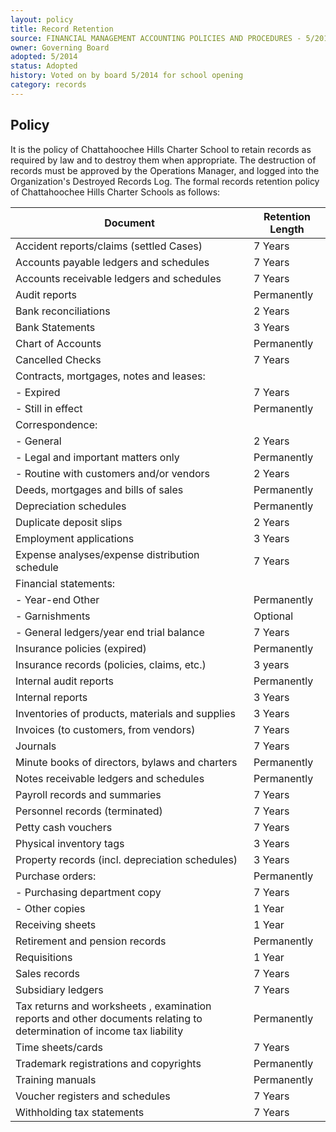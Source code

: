 ```yaml
---
layout: policy
title: Record Retention
source: FINANCIAL MANAGEMENT ACCOUNTING POLICIES AND PROCEDURES - 5/2014
owner: Governing Board
adopted: 5/2014
status: Adopted
history: Voted on by board 5/2014 for school opening
category: records
---
```


## Policy 
It is the policy of Chattahoochee Hills Charter School to retain records as required by law and to destroy them when appropriate. The destruction of records must be approved by the Operations Manager, and logged into the Organization's Destroyed Records Log. The formal records retention policy of Chattahoochee Hills Charter Schools as follows:


| Document | Retention Length |
|----------| ---------------- |
| Accident reports/claims (settled Cases) | 7 Years |
| Accounts payable ledgers and schedules | 7 Years |
| Accounts receivable ledgers and schedules | 7 Years |
| Audit reports | Permanently |
| Bank reconciliations | 2 Years |
| Bank Statements | 3 Years |
| Chart of Accounts | Permanently |
| Cancelled Checks | 7 Years |
| Contracts, mortgages, notes and leases: | |
| - Expired | 7 Years |
| - Still in effect | Permanently |
| Correspondence: |  |
| - General | 2 Years |
| - Legal and important matters only | Permanently |
| - Routine with customers and/or vendors | 2 Years |
| Deeds, mortgages and bills of sales | Permanently |
| Depreciation schedules | Permanently |
| Duplicate deposit slips | 2 Years |
| Employment applications | 3 Years |
| Expense analyses/expense distribution schedule | 7 Years |
| Financial statements: | |
| - Year-end Other | Permanently |
| - Garnishments | Optional |
| - General ledgers/year end trial balance | 7 Years |
| Insurance policies (expired) | Permanently |
| Insurance records (policies, claims, etc.)  | 3 years |
| Internal audit reports | Permanently |
| Internal reports | 3 Years |
| Inventories of products, materials and supplies | 3 Years |
| Invoices (to customers, from vendors) | 7 Years |
| Journals | 7 Years |
| Minute books of directors, bylaws and charters | Permanently |
| Notes receivable ledgers and schedules | Permanently |
| Payroll records and summaries | 7 Years |
| Personnel records (terminated) | 7 Years |
| Petty cash vouchers | 7 Years |
| Physical inventory tags | 3 Years |
| Property records (incl. depreciation schedules) | 3 Years |
| Purchase orders: | Permanently |
| - Purchasing department copy | 7 Years |
| - Other copies | 1 Year |
| Receiving sheets | 1 Year |
| Retirement and pension records | Permanently |
| Requisitions | 1 Year |
| Sales records | 7 Years |
| Subsidiary ledgers | 7 Years |
| Tax returns and worksheets , examination reports and other documents relating to determination of income tax liability	| Permanently |
| Time sheets/cards	| 7 Years |
| Trademark registrations and copyrights | Permanently |
| Training manuals | Permanently |
| Voucher registers and schedules |	7 Years |
| Withholding tax statements	| 7 Years |
